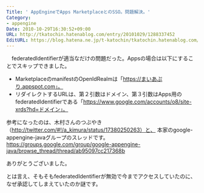 ```yaml
---
Title: ' AppEngineでApps MarketplaceとのSSO。問題解決。'
Category:
- appengine
Date: 2010-10-29T16:30:52+09:00
URL: http://tkatochin.hatenablog.com/entry/20101029/1288337452
EditURL: https://blog.hatena.ne.jp/t-katochin/tkatochin.hatenablog.com/atom/entry/6653586347154753240
---
```


　federatedIdentifierが適当なだけの問題だった。Appsの場合は以下にすることでスキップできました。

+ MarketplaceのmanifestのOpenIdRealmは「https://まいあぷり.appspot.com」。
+ リダイレクトするURLは、第２引数はドメイン、第３引数はApps用のfederatedIdentifierである「https://www.google.com/accounts/o8/site-xrds?hd=ドメイン」。

参考になったのは、木村さんのつぶやき（http://twitter.com/#!/a_kimura/status/17380250263）と、
本家のgoogle-appengine-javaグループのスレッドです。
https://groups.google.com/group/google-appengine-java/browse_thread/thread/ab95097cc217368b

ありがとうございました。

とは言え、そもそもfederatedIdentifierが無効で今までアクセスしていたのに、なぜ承認してしまえていたのか謎です。
